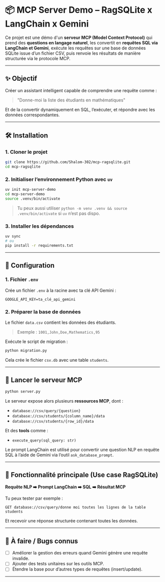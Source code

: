 
# 📦 MCP Server Demo – RagSQLite x LangChain x Gemini

Ce projet est une démo d'un **serveur MCP (Model Context Protocol)** qui prend des **questions en langage naturel**, les convertit en **requêtes SQL via LangChain et Gemini**, exécute les requêtes sur une base de données SQLite issue d’un fichier CSV, puis renvoie les résultats de manière structurée via le protocole MCP.

---

## ✨ Objectif

Créer un assistant intelligent capable de comprendre une requête comme :

> "Donne-moi la liste des étudiants en mathématiques"

Et de la convertir dynamiquement en SQL, l’exécuter, et répondre avec les données correspondantes.

---

## 🛠️ Installation

### 1. Cloner le projet

```bash
git clone https://github.com/Shalom-302/mcp-ragsqlite.git
cd mcp-ragsqlite
```

### 2. Initialiser l’environnement Python avec `uv`

```bash
uv init mcp-server-demo
cd mcp-server-demo
source .venv/bin/activate
```

> Tu peux aussi utiliser `python -m venv .venv && source .venv/bin/activate` si `uv` n’est pas dispo.

### 3. Installer les dépendances

```bash
uv sync
# ou
pip install -r requirements.txt
```

---

## 🧱 Configuration

### 1. Fichier `.env`

Crée un fichier `.env` à la racine avec ta clé API Gemini :

```env
GOOGLE_API_KEY=ta_clé_api_gemini
```

### 2. Préparer la base de données

Le fichier `data.csv` contient les données des étudiants.

> Exemple : `1001,John,Doe,Mathematics,95`

Exécute le script de migration :

```bash
python migration.py
```

Cela crée le fichier `csv.db` avec une table `students`.

---

## 🚀 Lancer le serveur MCP

```bash
python server.py
```

Le serveur expose alors plusieurs **ressources MCP**, dont :

- `database://csv/query/{question}`
- `database://csv/students/{column_name}/data`
- `database://csv/students/{row_id}/data`

Et des **tools** comme :

- `execute_query(sql_query: str)`

Le prompt LangChain est utilisé pour convertir une question NLP en requête SQL à l’aide de Gemini via l’outil `ask_database_prompt`.

---

## 🔄 Fonctionnalité principale (Use case RagSQLite)

**Requête NLP ➡️ Prompt LangChain ➡️ SQL ➡️ Résultat MCP**

Tu peux tester par exemple :

```http
GET database://csv/query/donne moi toutes les lignes de la table students
```

Et recevoir une réponse structurée contenant toutes les données.

---

## 🧪 À faire / Bugs connus

- [ ] Améliorer la gestion des erreurs quand Gemini génère une requête invalide.
- [ ] Ajouter des tests unitaires sur les outils MCP.
- [ ] Étendre la base pour d’autres types de requêtes (insert/update).

---
